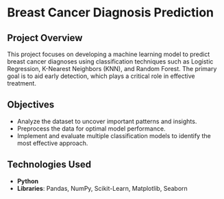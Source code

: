 
 # Breast Cancer Diagnosis Prediction

## Project Overview
This project focuses on developing a machine learning model to predict breast cancer diagnoses using classification techniques such as Logistic Regression, K-Nearest Neighbors (KNN), and Random Forest. The primary goal is to aid early detection, which plays a critical role in effective treatment.

## Objectives
- Analyze the dataset to uncover important patterns and insights.
- Preprocess the data for optimal model performance.
- Implement and evaluate multiple classification models to identify the most effective approach.

## Technologies Used
- **Python**
- **Libraries**: Pandas, NumPy, Scikit-Learn, Matplotlib, Seaborn
